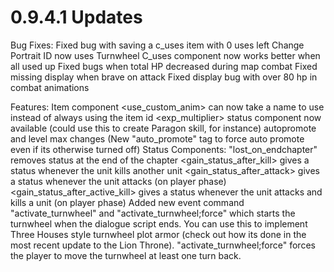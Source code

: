 # 0.9.4.1 Updates

Bug Fixes:
Fixed bug with saving a c_uses item with 0 uses left
Change Portrait ID now uses Turnwheel
C_uses component now works better when all used up
Fixed bugs when total HP decreased during map combat
Fixed missing display when brave on attack
Fixed display bug with over 80 hp in combat animations

Features:
Item component <use_custom_anim> can now take a name to use instead of always using the item id
<exp_multiplier> status component now available (could use this to create Paragon skill, for instance)
autopromote and level max changes (New "auto_promote" tag to force auto promote even if its otherwise turned off)
Status Components:
"lost_on_endchapter" removes status at the end of the chapter
<gain_status_after_kill> gives a status whenever the unit kills another unit
<gain_status_after_attack> gives a status whenever the unit attacks (on player phase)
<gain_status_after_active_kill> gives a status whenever the unit attacks and kills a unit (on player phase)
Added new event command "activate_turnwheel" and "activate_turnwheel;force" which starts the turnwheel when the dialogue script ends. You can use this to implement Three Houses style turnwheel plot armor (check out how its done in the most recent update to the Lion Throne). "activate_turnwheel;force" forces the player to move the turnwheel at least one turn back.
